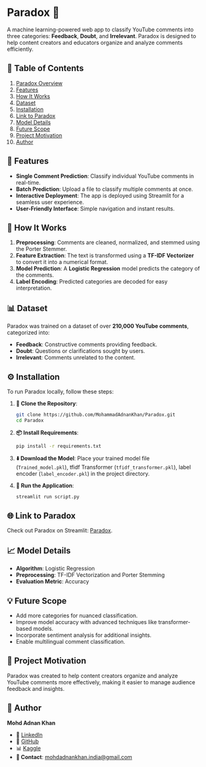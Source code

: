 # Paradox 🔮  
A machine learning-powered web app to classify YouTube comments into three categories: **Feedback**, **Doubt**, and **Irrelevant**. Paradox is designed to help content creators and educators organize and analyze comments efficiently.  

## 📑 Table of Contents  
1. [Paradox Overview](#paradox-)
2. [Features](#-features)
3. [How It Works](#-how-it-works)
4. [Dataset](#-dataset)
5. [Installation](#-installation)
6. [Link to Paradox](#-link-to-paradox)
7. [Model Details](#-model-details)
8. [Future Scope](#-future-scope)
9. [Project Motivation](#-project-motivation)
10. [Author](#-author)

## 🌟 Features  
- **Single Comment Prediction**: Classify individual YouTube comments in real-time.  
- **Batch Prediction**: Upload a file to classify multiple comments at once.  
- **Interactive Deployment**: The app is deployed using Streamlit for a seamless user experience.  
- **User-Friendly Interface**: Simple navigation and instant results.  

## 🚀 How It Works  
1. **Preprocessing**: Comments are cleaned, normalized, and stemmed using the Porter Stemmer.  
2. **Feature Extraction**: The text is transformed using a **TF-IDF Vectorizer** to convert it into a numerical format.  
3. **Model Prediction**: A **Logistic Regression** model predicts the category of the comments.  
4. **Label Encoding**: Predicted categories are decoded for easy interpretation.  

## 📊 Dataset  
Paradox was trained on a dataset of over **210,000 YouTube comments**, categorized into:  
- **Feedback**: Constructive comments providing feedback.  
- **Doubt**: Questions or clarifications sought by users.  
- **Irrelevant**: Comments unrelated to the content.  

## ⚙️ Installation
To run Paradox locally, follow these steps:

1. **📂 Clone the Repository**:
    ```bash
    git clone https://github.com/MohammadAdnanKhan/Paradox.git
    cd Paradox
    ```

2. **📦 Install Requirements**:
    ```bash
    pip install -r requirements.txt
    ```

3. **⬇️ Download the Model**:
   Place your trained model file (`Trained_model.pkl`), tfidf Transformer (`tfidf_transformer.pkl`), label encoder (`label_encoder.pkl`) in the project directory.

4. **🚀 Run the Application**:
    ```bash
    streamlit run script.py
    ```


## 🌐 Link to Paradox
Check out Paradox on Streamlit: [Paradox](https://paradoxxx.streamlit.app/).


## 📈 Model Details  
- **Algorithm**: Logistic Regression  
- **Preprocessing**: TF-IDF Vectorization and Porter Stemming  
- **Evaluation Metric**: Accuracy  

## 💡 Future Scope  
- Add more categories for nuanced classification.  
- Improve model accuracy with advanced techniques like transformer-based models.  
- Incorporate sentiment analysis for additional insights.  
- Enable multilingual comment classification.  

## 🔮 Project Motivation  
Paradox was created to help content creators organize and analyze YouTube comments more effectively, making it easier to manage audience feedback and insights.  

## 👤 Author
**Mohd Adnan Khan**  

- 💼 [LinkedIn](https://www.linkedin.com/in/mohd-adnan--khan)
- 🐙 [GitHub](https://github.com/MohammadAdnanKhan)
- 📊 [Kaggle](https://www.kaggle.com/mohdadnankhan1)
- **📧 Contact**: mohdadnankhan.india@gmail.com